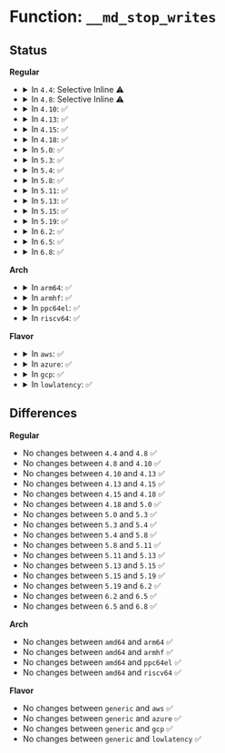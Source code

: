 # Function: <code>__md_stop_writes</code>

## Status
<b>Regular</b>
<ul>
<li>
<details>
<summary>In <code>4.4</code>: Selective Inline ⚠️</summary>

```c
void __md_stop_writes(struct mddev *mddev);
```

**Collision:** Unique Static

**Inline:** Selective

**Transformation:** False

**Instances:**

```
In drivers/md/md.c (ffffffff81696d70)
Location: drivers/md/md.c:5451
Inline: True
Direct callers:
  - drivers/md/md.c:md_stop_writes
  - drivers/md/md.c:md_notify_reboot
  - drivers/md/md.c:md_set_readonly
  - drivers/md/md.c:do_md_stop
```
**Symbols:**

```
ffffffff81696d70-ffffffff81696e44: __md_stop_writes (STB_LOCAL)
```
</details>
</li>
<li>
<details>
<summary>In <code>4.8</code>: Selective Inline ⚠️</summary>

```c
void __md_stop_writes(struct mddev *mddev);
```

**Collision:** Unique Static

**Inline:** Selective

**Transformation:** False

**Instances:**

```
In drivers/md/md.c (ffffffff816f7d30)
Location: drivers/md/md.c:5465
Inline: True
Direct callers:
  - drivers/md/md.c:md_notify_reboot
  - drivers/md/md.c:do_md_stop
  - drivers/md/md.c:md_set_readonly
  - drivers/md/md.c:md_stop_writes
```
**Symbols:**

```
ffffffff816f7d30-ffffffff816f7e04: __md_stop_writes (STB_LOCAL)
```
</details>
</li>
<li>
<details>
<summary>In <code>4.10</code>: ✅</summary>

```c
void __md_stop_writes(struct mddev *mddev);
```

**Collision:** Unique Static

**Inline:** No

**Transformation:** False

**Instances:**

```
In drivers/md/md.c (ffffffff81728da0)
Location: drivers/md/md.c:5515
Inline: False
Direct callers:
  - drivers/md/md.c:md_notify_reboot
  - drivers/md/md.c:do_md_stop
  - drivers/md/md.c:md_set_readonly
  - drivers/md/md.c:md_stop_writes
```
**Symbols:**

```
ffffffff81728da0-ffffffff81728e8b: __md_stop_writes (STB_LOCAL)
```
</details>
</li>
<li>
<details>
<summary>In <code>4.13</code>: ✅</summary>

```c
void __md_stop_writes(struct mddev *mddev);
```

**Collision:** Unique Static

**Inline:** No

**Transformation:** False

**Instances:**

```
In drivers/md/md.c (ffffffff81741550)
Location: drivers/md/md.c:5738
Inline: False
Direct callers:
  - drivers/md/md.c:md_notify_reboot
  - drivers/md/md.c:do_md_stop
  - drivers/md/md.c:md_set_readonly
  - drivers/md/md.c:md_stop_writes
```
**Symbols:**

```
ffffffff81741550-ffffffff8174162e: __md_stop_writes (STB_LOCAL)
```
</details>
</li>
<li>
<details>
<summary>In <code>4.15</code>: ✅</summary>

```c
void __md_stop_writes(struct mddev *mddev);
```

**Collision:** Unique Static

**Inline:** No

**Transformation:** False

**Instances:**

```
In drivers/md/md.c (ffffffff817b3660)
Location: drivers/md/md.c:5783
Inline: False
Direct callers:
  - drivers/md/md.c:md_notify_reboot
  - drivers/md/md.c:do_md_stop
  - drivers/md/md.c:md_set_readonly
  - drivers/md/md.c:md_stop_writes
```
**Symbols:**

```
ffffffff817b3660-ffffffff817b3747: __md_stop_writes (STB_LOCAL)
```
</details>
</li>
<li>
<details>
<summary>In <code>4.18</code>: ✅</summary>

```c
void __md_stop_writes(struct mddev *mddev);
```

**Collision:** Unique Static

**Inline:** No

**Transformation:** False

**Instances:**

```
In drivers/md/md.c (ffffffff817fb210)
Location: drivers/md/md.c:5847
Inline: False
Direct callers:
  - drivers/md/md.c:md_notify_reboot
  - drivers/md/md.c:do_md_stop
  - drivers/md/md.c:md_set_readonly
  - drivers/md/md.c:md_stop_writes
```
**Symbols:**

```
ffffffff817fb210-ffffffff817fb2f7: __md_stop_writes (STB_LOCAL)
```
</details>
</li>
<li>
<details>
<summary>In <code>5.0</code>: ✅</summary>

```c
void __md_stop_writes(struct mddev *mddev);
```

**Collision:** Unique Static

**Inline:** No

**Transformation:** False

**Instances:**

```
In drivers/md/md.c (ffffffff81827300)
Location: drivers/md/md.c:5834
Inline: False
Direct callers:
  - drivers/md/md.c:md_notify_reboot
  - drivers/md/md.c:do_md_stop
  - drivers/md/md.c:md_set_readonly
  - drivers/md/md.c:md_stop_writes
```
**Symbols:**

```
ffffffff81827300-ffffffff818273e7: __md_stop_writes (STB_LOCAL)
```
</details>
</li>
<li>
<details>
<summary>In <code>5.3</code>: ✅</summary>

```c
void __md_stop_writes(struct mddev *mddev);
```

**Collision:** Unique Static

**Inline:** No

**Transformation:** False

**Instances:**

```
In drivers/md/md.c (ffffffff818697c0)
Location: drivers/md/md.c:5902
Inline: False
Direct callers:
  - drivers/md/md.c:md_notify_reboot
  - drivers/md/md.c:do_md_stop
  - drivers/md/md.c:md_set_readonly
  - drivers/md/md.c:md_stop_writes
```
**Symbols:**

```
ffffffff818697c0-ffffffff818698be: __md_stop_writes (STB_LOCAL)
```
</details>
</li>
<li>
<details>
<summary>In <code>5.4</code>: ✅</summary>

```c
void __md_stop_writes(struct mddev *mddev);
```

**Collision:** Unique Static

**Inline:** No

**Transformation:** False

**Instances:**

```
In drivers/md/md.c (ffffffff8189b570)
Location: drivers/md/md.c:6003
Inline: False
Direct callers:
  - drivers/md/md.c:md_notify_reboot
  - drivers/md/md.c:do_md_stop
  - drivers/md/md.c:md_set_readonly
  - drivers/md/md.c:md_stop_writes
```
**Symbols:**

```
ffffffff8189b570-ffffffff8189b66e: __md_stop_writes (STB_LOCAL)
```
</details>
</li>
<li>
<details>
<summary>In <code>5.8</code>: ✅</summary>

```c
void __md_stop_writes(struct mddev *mddev);
```

**Collision:** Unique Static

**Inline:** No

**Transformation:** False

**Instances:**

```
In drivers/md/md.c (ffffffff8196ab00)
Location: drivers/md/md.c:6198
Inline: False
Direct callers:
  - drivers/md/md.c:md_notify_reboot
  - drivers/md/md.c:do_md_stop
  - drivers/md/md.c:md_set_readonly
  - drivers/md/md.c:md_stop_writes
```
**Symbols:**

```
ffffffff8196ab00-ffffffff8196ac36: __md_stop_writes (STB_LOCAL)
```
</details>
</li>
<li>
<details>
<summary>In <code>5.11</code>: ✅</summary>

```c
void __md_stop_writes(struct mddev *mddev);
```

**Collision:** Unique Static

**Inline:** No

**Transformation:** False

**Instances:**

```
In drivers/md/md.c (ffffffff81971680)
Location: drivers/md/md.c:6232
Inline: False
Direct callers:
  - drivers/md/md.c:md_notify_reboot
  - drivers/md/md.c:do_md_stop
  - drivers/md/md.c:md_set_readonly
  - drivers/md/md.c:md_stop_writes
```
**Symbols:**

```
ffffffff81971680-ffffffff819717b6: __md_stop_writes (STB_LOCAL)
```
</details>
</li>
<li>
<details>
<summary>In <code>5.13</code>: ✅</summary>

```c
void __md_stop_writes(struct mddev *mddev);
```

**Collision:** Unique Static

**Inline:** No

**Transformation:** False

**Instances:**

```
In drivers/md/md.c (ffffffff81955770)
Location: drivers/md/md.c:6189
Inline: False
Direct callers:
  - drivers/md/md.c:md_notify_reboot
  - drivers/md/md.c:do_md_stop
  - drivers/md/md.c:md_set_readonly
  - drivers/md/md.c:md_stop_writes
```
**Symbols:**

```
ffffffff81955770-ffffffff819558a6: __md_stop_writes (STB_LOCAL)
```
</details>
</li>
<li>
<details>
<summary>In <code>5.15</code>: ✅</summary>

```c
void __md_stop_writes(struct mddev *mddev);
```

**Collision:** Unique Static

**Inline:** No

**Transformation:** False

**Instances:**

```
In drivers/md/md.c (ffffffff819fada0)
Location: drivers/md/md.c:6200
Inline: False
Direct callers:
  - drivers/md/md.c:md_notify_reboot
  - drivers/md/md.c:do_md_stop
  - drivers/md/md.c:md_set_readonly
  - drivers/md/md.c:md_stop_writes
```
**Symbols:**

```
ffffffff819fada0-ffffffff819faed6: __md_stop_writes (STB_LOCAL)
```
</details>
</li>
<li>
<details>
<summary>In <code>5.19</code>: ✅</summary>

```c
void __md_stop_writes(struct mddev *mddev);
```

**Collision:** Unique Static

**Inline:** No

**Transformation:** False

**Instances:**

```
In drivers/md/md.c (ffffffff81b622a0)
Location: drivers/md/md.c:6193
Inline: False
Direct callers:
  - drivers/md/md.c:md_notify_reboot
  - drivers/md/md.c:do_md_stop
  - drivers/md/md.c:md_set_readonly
  - drivers/md/md.c:md_stop
  - drivers/md/md.c:md_stop_writes
```
**Symbols:**

```
ffffffff81b622a0-ffffffff81b623c1: __md_stop_writes (STB_LOCAL)
```
</details>
</li>
<li>
<details>
<summary>In <code>6.2</code>: ✅</summary>

```c
void __md_stop_writes(struct mddev *mddev);
```

**Collision:** Unique Static

**Inline:** No

**Transformation:** False

**Instances:**

```
In drivers/md/md.c (ffffffff81cfc4c0)
Location: drivers/md/md.c:6179
Inline: False
Direct callers:
  - drivers/md/md.c:md_notify_reboot
  - drivers/md/md.c:do_md_stop
  - drivers/md/md.c:md_set_readonly
  - drivers/md/md.c:md_stop
  - drivers/md/md.c:md_stop_writes
```
**Symbols:**

```
ffffffff81cfc4c0-ffffffff81cfc5e3: __md_stop_writes (STB_LOCAL)
```
</details>
</li>
<li>
<details>
<summary>In <code>6.5</code>: ✅</summary>

```c
void __md_stop_writes(struct mddev *mddev);
```

**Collision:** Unique Static

**Inline:** No

**Transformation:** False

**Instances:**

```
In drivers/md/md.c (ffffffff81d63f90)
Location: drivers/md/md.c:6174
Inline: False
Direct callers:
  - drivers/md/md.c:md_notify_reboot
  - drivers/md/md.c:do_md_stop
  - drivers/md/md.c:md_set_readonly
  - drivers/md/md.c:md_stop
  - drivers/md/md.c:md_stop_writes
```
**Symbols:**

```
ffffffff81d63f90-ffffffff81d640b3: __md_stop_writes (STB_LOCAL)
```
</details>
</li>
<li>
<details>
<summary>In <code>6.8</code>: ✅</summary>

```c
void __md_stop_writes(struct mddev *mddev);
```

**Collision:** Unique Static

**Inline:** No

**Transformation:** False

**Instances:**

```
In drivers/md/md.c (ffffffff81e1dc00)
Location: drivers/md/md.c:6316
Inline: False
Direct callers:
  - drivers/md/md.c:md_notify_reboot
  - drivers/md/md.c:do_md_stop
  - drivers/md/md.c:md_set_readonly
  - drivers/md/md.c:md_stop
  - drivers/md/md.c:md_stop_writes
```
**Symbols:**

```
ffffffff81e1dc00-ffffffff81e1dcef: __md_stop_writes (STB_LOCAL)
```
</details>
</li>
</ul>
<b>Arch</b>
<ul>
<li>
<details>
<summary>In <code>arm64</code>: ✅</summary>

```c
void __md_stop_writes(struct mddev *mddev);
```

**Collision:** Unique Static

**Inline:** No

**Transformation:** False

**Instances:**

```
In drivers/md/md.c (ffff800010aefa10)
Location: drivers/md/md.c:6003
Inline: False
Direct callers:
  - drivers/md/md.c:md_notify_reboot
  - drivers/md/md.c:do_md_stop
  - drivers/md/md.c:md_set_readonly
  - drivers/md/md.c:md_stop_writes
```
**Symbols:**

```
ffff800010aefa10-ffff800010aefb2c: __md_stop_writes (STB_LOCAL)
```
</details>
</li>
<li>
<details>
<summary>In <code>armhf</code>: ✅</summary>

```c
void __md_stop_writes(struct mddev *mddev);
```

**Collision:** Unique Static

**Inline:** No

**Transformation:** False

**Instances:**

```
In drivers/md/md.c (c0bd0eb4)
Location: drivers/md/md.c:6003
Inline: False
Direct callers:
  - drivers/md/md.c:md_notify_reboot
  - drivers/md/md.c:do_md_stop
  - drivers/md/md.c:md_set_readonly
  - drivers/md/md.c:md_stop_writes
```
**Symbols:**

```
c0bd0eb4-c0bd0fe0: __md_stop_writes (STB_LOCAL)
```
</details>
</li>
<li>
<details>
<summary>In <code>ppc64el</code>: ✅</summary>

```c
void __md_stop_writes(struct mddev *mddev);
```

**Collision:** Unique Static

**Inline:** No

**Transformation:** False

**Instances:**

```
In drivers/md/md.c (c000000000bdb440)
Location: drivers/md/md.c:6003
Inline: False
Direct callers:
  - drivers/md/md.c:md_notify_reboot
  - drivers/md/md.c:do_md_stop
  - drivers/md/md.c:md_set_readonly
  - drivers/md/md.c:md_stop_writes
```
**Symbols:**

```
c000000000bdb440-c000000000bdb5dc: __md_stop_writes (STB_LOCAL)
```
</details>
</li>
<li>
<details>
<summary>In <code>riscv64</code>: ✅</summary>

```c
void __md_stop_writes(struct mddev *mddev);
```

**Collision:** Unique Static

**Inline:** No

**Transformation:** False

**Instances:**

```
In drivers/md/md.c (ffffffe0006e3dd4)
Location: drivers/md/md.c:6003
Inline: False
Direct callers:
  - drivers/md/md.c:md_notify_reboot
  - drivers/md/md.c:do_md_stop
  - drivers/md/md.c:md_set_readonly
  - drivers/md/md.c:md_stop_writes
```
**Symbols:**

```
ffffffe0006e3dd4-ffffffe0006e3eae: __md_stop_writes (STB_LOCAL)
```
</details>
</li>
</ul>
<b>Flavor</b>
<ul>
<li>
<details>
<summary>In <code>aws</code>: ✅</summary>

```c
void __md_stop_writes(struct mddev *mddev);
```

**Collision:** Unique Static

**Inline:** No

**Transformation:** False

**Instances:**

```
In drivers/md/md.c (ffffffff818413f0)
Location: drivers/md/md.c:6003
Inline: False
Direct callers:
  - drivers/md/md.c:md_notify_reboot
  - drivers/md/md.c:do_md_stop
  - drivers/md/md.c:md_set_readonly
  - drivers/md/md.c:md_stop_writes
```
**Symbols:**

```
ffffffff818413f0-ffffffff818414ee: __md_stop_writes (STB_LOCAL)
```
</details>
</li>
<li>
<details>
<summary>In <code>azure</code>: ✅</summary>

```c
void __md_stop_writes(struct mddev *mddev);
```

**Collision:** Unique Static

**Inline:** No

**Transformation:** False

**Instances:**

```
In drivers/md/md.c (ffffffff81808a50)
Location: drivers/md/md.c:6003
Inline: False
Direct callers:
  - drivers/md/md.c:md_notify_reboot
  - drivers/md/md.c:do_md_stop
  - drivers/md/md.c:md_set_readonly
  - drivers/md/md.c:md_stop_writes
```
**Symbols:**

```
ffffffff81808a50-ffffffff81808b4e: __md_stop_writes (STB_LOCAL)
```
</details>
</li>
<li>
<details>
<summary>In <code>gcp</code>: ✅</summary>

```c
void __md_stop_writes(struct mddev *mddev);
```

**Collision:** Unique Static

**Inline:** No

**Transformation:** False

**Instances:**

```
In drivers/md/md.c (ffffffff81890a20)
Location: drivers/md/md.c:6003
Inline: False
Direct callers:
  - drivers/md/md.c:md_notify_reboot
  - drivers/md/md.c:do_md_stop
  - drivers/md/md.c:md_set_readonly
  - drivers/md/md.c:md_stop_writes
```
**Symbols:**

```
ffffffff81890a20-ffffffff81890b1e: __md_stop_writes (STB_LOCAL)
```
</details>
</li>
<li>
<details>
<summary>In <code>lowlatency</code>: ✅</summary>

```c
void __md_stop_writes(struct mddev *mddev);
```

**Collision:** Unique Static

**Inline:** No

**Transformation:** False

**Instances:**

```
In drivers/md/md.c (ffffffff818ac610)
Location: drivers/md/md.c:6003
Inline: False
Direct callers:
  - drivers/md/md.c:md_notify_reboot
  - drivers/md/md.c:do_md_stop
  - drivers/md/md.c:md_set_readonly
  - drivers/md/md.c:md_stop_writes
```
**Symbols:**

```
ffffffff818ac610-ffffffff818ac70e: __md_stop_writes (STB_LOCAL)
```
</details>
</li>
</ul>

## Differences
<b>Regular</b>
<ul>
<li>
No changes between <code>4.4</code> and <code>4.8</code> ✅
</li>
<li>
No changes between <code>4.8</code> and <code>4.10</code> ✅
</li>
<li>
No changes between <code>4.10</code> and <code>4.13</code> ✅
</li>
<li>
No changes between <code>4.13</code> and <code>4.15</code> ✅
</li>
<li>
No changes between <code>4.15</code> and <code>4.18</code> ✅
</li>
<li>
No changes between <code>4.18</code> and <code>5.0</code> ✅
</li>
<li>
No changes between <code>5.0</code> and <code>5.3</code> ✅
</li>
<li>
No changes between <code>5.3</code> and <code>5.4</code> ✅
</li>
<li>
No changes between <code>5.4</code> and <code>5.8</code> ✅
</li>
<li>
No changes between <code>5.8</code> and <code>5.11</code> ✅
</li>
<li>
No changes between <code>5.11</code> and <code>5.13</code> ✅
</li>
<li>
No changes between <code>5.13</code> and <code>5.15</code> ✅
</li>
<li>
No changes between <code>5.15</code> and <code>5.19</code> ✅
</li>
<li>
No changes between <code>5.19</code> and <code>6.2</code> ✅
</li>
<li>
No changes between <code>6.2</code> and <code>6.5</code> ✅
</li>
<li>
No changes between <code>6.5</code> and <code>6.8</code> ✅
</li>
</ul>
<b>Arch</b>
<ul>
<li>
No changes between <code>amd64</code> and <code>arm64</code> ✅
</li>
<li>
No changes between <code>amd64</code> and <code>armhf</code> ✅
</li>
<li>
No changes between <code>amd64</code> and <code>ppc64el</code> ✅
</li>
<li>
No changes between <code>amd64</code> and <code>riscv64</code> ✅
</li>
</ul>
<b>Flavor</b>
<ul>
<li>
No changes between <code>generic</code> and <code>aws</code> ✅
</li>
<li>
No changes between <code>generic</code> and <code>azure</code> ✅
</li>
<li>
No changes between <code>generic</code> and <code>gcp</code> ✅
</li>
<li>
No changes between <code>generic</code> and <code>lowlatency</code> ✅
</li>
</ul>

